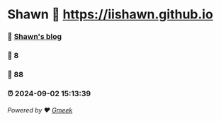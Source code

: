 # Shawn :link: https://iishawn.github.io 
### :page_facing_up: [Shawn's blog](https://iishawn.github.io/) 
### :speech_balloon: 8 
### :hibiscus: 88 
### :alarm_clock: 2024-09-02 15:13:39 
###### Powered by :heart: [Gmeek](https://github.com/Meekdai/Gmeek)
